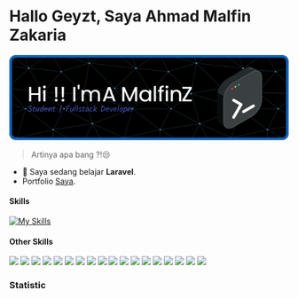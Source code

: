 # Hallo Geyzt, Saya Ahmad Malfin Zakaria

![banner](img/header.png)

<!--
**alfin0881/alfin0881** is a ✨ _special_ ✨ repository because its `README.md` (this file) appears on your GitHub profile.

Here are some ideas to get you started:

- 🔭 I’m currently working on ...
- 🌱 I’m currently learning ...
- 👯 I’m looking to collaborate on ...
- 🤔 I’m looking for help with ...
- 💬 Ask me about ...
- 📫 How to reach me: ...
- 😄 Pronouns: ...
- ⚡ Fun fact: ...
-->
> Artinya apa bang ?!😒
- 🤖 Saya sedang belajar **Laravel**.
- Portfolio [Saya](https://alfin0881.github.io/portfolio/).

#### Skills

[![My Skills](https://skillicons.dev/icons?i=html,css,javascript,tailwind,laravel,mysql,python,php,nodejs,ubuntu,github,vscode,go,vite,linkedin,git&theme=light&perline=8)](https://skillicons.dev)

#### Other Skills

<img src="https://img.shields.io/badge/Laragon-0E83CD?style=for-the-badge&logo=Laragon&logoColor=white"/> <img src="https://img.shields.io/badge/Bootstrap-563D7C?style=for-the-badge&logo=bootstrap&logoColor=white"/> <img src="https://img.shields.io/badge/Postman-FF6C37?style=for-the-badge&logo=Postman&logoColor=white"/> <img src="https://img.shields.io/badge/Python-FFD43B?style=for-the-badge&logo=python&logoColor=blue"/> <img src="https://img.shields.io/badge/Alpine_Linux-0D597F?style=for-the-badge&logo=alpine-linux&logoColor=white"/> <img src="https://img.shields.io/badge/Windows_11-0078d4?style=for-the-badge&logo=windows-11&logoColor=white"/> <img src="https://img.shields.io/badge/mac%20os-000000?style=for-the-badge&logo=apple&logoColor=white"/> <img src="https://img.shields.io/badge/Quora-%23B92B27.svg?&style=for-the-badge&logo=Quora&logoColor=white"/> <img src="https://img.shields.io/badge/Steam-000000?style=for-the-badge&logo=steam&logoColor=white"/> <img src="https://img.shields.io/badge/Republic%20of%20Gamers-FF0029?style=for-the-badge&logo=Republic%20of%20Gamers&logoColor=white"/> <img src="https://img.shields.io/badge/YouTube-FF0000?style=for-the-badge&logo=youtube&logoColor=white"/> <img src="https://img.shields.io/badge/Spotify-1ED760?&style=for-the-badge&logo=spotify&logoColor=white"/> <img src="https://img.shields.io/badge/ChatGPT-74aa9c?style=for-the-badge&logo=openai&logoColor=white"/> <img src="https://img.shields.io/badge/Bitcoin-000000?style=for-the-badge&logo=bitcoin&logoColor=white"/> <img src="https://img.shields.io/badge/Ethereum-3C3C3D?style=for-the-badge&logo=Ethereum&logoColor=white"/> <img src="https://img.shields.io/badge/MySQL-005C84?style=for-the-badge&logo=mysql&logoColor=white"/> <img src="https://img.shields.io/badge/Crowdsource-4285F4?style=for-the-badge&logo=Crowdsource&logoColor=white"/> <img src="https://img.shields.io/badge/WhatsApp-25D366?style=for-the-badge&logo=whatsapp&logoColor=white"/>

### Statistic
